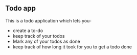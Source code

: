 ## Todo app

This is a todo application which lets you-

- create a to-do
- keep track of your todos 
- Mark any of your todos as done 
- keep track of how long it took for you to get a todo done
